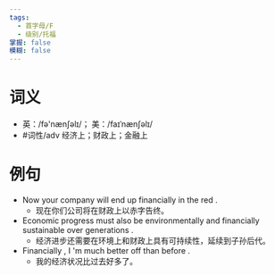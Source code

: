 ```yaml
---
tags:
  - 首字母/F
  - 级别/托福
掌握: false
模糊: false
---
```

# 词义
- 英：/fə'nænʃəlɪ/； 美：/faɪˈnænʃəlɪ/
- #词性/adv  经济上；财政上；金融上
# 例句
- Now your company will end up financially in the red .
	- 现在你们公司将在财政上以赤字告终。
- Economic progress must also be environmentally and financially sustainable over generations .
	- 经济进步还需要在环境上和财政上具有可持续性，延续到子孙后代。
- Financially , I 'm much better off than before .
	- 我的经济状况比过去好多了。

